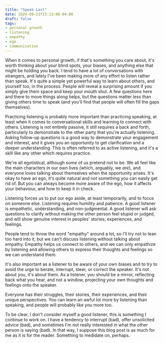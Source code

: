 ```yaml
---
title: "Speak Last"
date: 2024-09-21T15:13:00-04:00
draft: false
tags: 
- personal growth
- listening
- empathy
- ego
- communication
---
```


When it comes to personal growth, if that's something you care about, it's worth
thinking about your blind spots, your biases, and anything else that might be
holding you back. I tend to have a lot of conversations with strangers, and
lately I've been making more of any effort to listen rather than speak. It's
quite a simple yet powerful way to learn about others, and yourself too, in the
process. People will reveal a surprising amount if you simply give them space
and keep your mouth shut. A few questions here and there to move things along
helps, but the questions matter less than giving others time to speak (and
you'll find that people will often fill the gaps themselves).

Practicing listening is probably more important than practicing speaking, at
least when it comes to conversational skills and learning to connect with
others. Listening is not entirely passive, it still requires a back and forth,
particularly to demonstrate to the other party that you're actually listening.
Asking follow-up questions is a good way to demonstrate your engagement and
interest, and it gives you an opportunity to get clarification and a deeper
understanding. This is often referred to as active listening, and it's a skill
like any other which requires practice.

We're all egotistical, although some of us pretend not to be. We all feel like
the main characters in our own lives (which, arguably, we _are_), and everyone
loves talking about themselves when the opportunity arises. It's okay to have an
ego, it's quite natural and not something you can easily get rid of. But you can
always become more aware of the ego, how it affects your behaviour, and how to
keep it in check.

Listening forces us to put our ego aside, at least temporarily, and to focus on
someone else. Listening requires humility and patience. A good listener is
empathetic, understanding, and non-judgmental. A good listener will ask
questions to clarify without making the other person feel stupid or judged, and
will show genuine interest in peoples' stories, experiences, and feelings.

People tend to throw the word "empathy" around a lot, so I'll try not to lean
too hard into it, but we can't discuss listening without talking about empathy.
Empathy helps us connect to others, and we can only empathize by listening and
allowing others to express their thoughts and feelings so we can understand
them.

It's also important as a listener to be aware of your own biases and to try to
avoid the urge to berate, interrupt, steer, or correct the speaker. It's not
about you, it's about them. As a listener, you should be a mirror, reflecting
back what you hear, and not a window, projecting your own thoughts and feelings
onto the speaker.

Everyone has their struggles, their stories, their experiences, and their unique
perspectives. You can learn an awful lot more by listening than speaking, and
people will probably like you more too.

To be clear, I don't consider myself a good listener, this is something I
continue to work on. I have a tendency to interrupt (bad), offer unsolicited
advice (bad), and sometimes I'm not really interested in what the other person
is saying (bad). In that way, I suppose this blog post is as much for me as it
is for the reader. Something to medidate on, perhaps.
